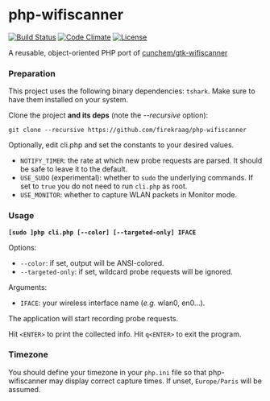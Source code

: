 # php-wifiscanner

[![Build Status](https://travis-ci.org/orgasmix/php-wifiscanner.svg?branch=master)](https://travis-ci.org/orgasmix/php-wifiscanner)
[![Code Climate](https://codeclimate.com/github/firekraag/php-wifiscanner/badges/gpa.svg)](https://codeclimate.com/github/firekraag/php-wifiscanner)
[![License](https://img.shields.io/badge/license-GPLv2-blue.svg)](http://www.gnu.org/licenses/gpl-2.0.html)

A reusable, object-oriented PHP port of [cunchem/gtk-wifiscanner](https://github.com/cunchem/gtk-wifiscanner)

### Preparation

This project uses the following binary dependencies: `tshark`.
Make sure to have them installed on your system.

Clone the project **and its deps** (note the *--recursive* option):

```shell
git clone --recursive https://github.com/firekraag/php-wifiscanner
```

Optionally, edit cli.php and set the constants to your desired values.
- `NOTIFY_TIMER`: the rate at which new probe requests are parsed. It should be safe to leave it to the default.
- `USE_SUDO` (experimental): whether to `sudo` the underlying commands. If set to `true` you do not need to run `cli.php` as root.
- `USE_MONITOR`: whether to capture WLAN packets in Monitor mode.

### Usage
**`[sudo ]php cli.php [--color] [--targeted-only] IFACE`**

Options:
- `--color`: if set, output will be ANSI-colored.
- `--targeted-only`: if set, wildcard probe requests will be ignored.

Arguments:
- `IFACE`: your wireless interface name (*e.g.* wlan0, en0...).

The application will start recording probe requests.

Hit `<ENTER>` to print the collected info.
Hit `q<ENTER>` to exit the program.

### Timezone
You should define your timezone in your `php.ini` file so that php-wifiscanner may display correct capture times.
If unset, `Europe/Paris` will be assumed.

